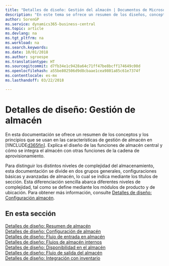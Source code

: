 ```yaml
---
title: "Detalles de diseño: Gestión del almacén | Documentos de Microsoft"
description: "En este tema se ofrece un resumen de los diseños, conceptos y principios que están detrás de las características de gestión de almacén en Business Central."
author: SorenGP
ms.service: dynamics365-business-central
ms.topic: article
ms.devlang: na
ms.tgt_pltfrm: na
ms.workload: na
ms.search.keywords: 
ms.date: 10/01/2018
ms.author: sgroespe
ms.translationtype: HT
ms.sourcegitcommit: d7fb34e1c9428a64c71ff47be8bcff174649c00d
ms.openlocfilehash: a55be802506d9d8cbaae1cea9801a85c61e7374f
ms.contentlocale: es-mx
ms.lasthandoff: 03/22/2018

---
```

# <a name="design-details-warehouse-management"></a>Detalles de diseño: Gestión de almacén
En esta documentación se ofrece un resumen de los conceptos y los principios que se usan en las características de gestión de almacén en [!INCLUDE[d365fin](includes/d365fin_md.md)]. Explica el diseño de las funciones de almacén central y cómo se integra el almacén con otras funciones de la cadena de aprovisionamiento.  

Para distinguir los distintos niveles de complejidad del almacenamiento, esta documentación se divide en dos grupos generales, configuraciones básicas y avanzadas de almacén, lo cual se indica mediante los títulos de sección. Esta diferenciación sencilla abarca diferentes niveles de complejidad, tal como se define mediante los módulos de producto y de ubicación. Para obtener más información, consulte [Detalles de diseño: Configuración almacén](design-details-warehouse-setup.md).  

## <a name="in-this-section"></a>En esta sección  
[Detalles de diseño: Resumen de almacén](design-details-warehouse-overview.md)  
[Detalles de diseño: Configuración de almacén](design-details-warehouse-setup.md)  
[Detalles de diseño: Flujo de entrada en almacén](design-details-inbound-warehouse-flow.md)  
[Detalles de diseño: Flujos de almacén internos](design-details-internal-warehouse-flows.md)  
[Detalles de diseño: Disponibilidad en el almacén](design-details-availability-in-the-warehouse.md)  
[Detalles de diseño: Flujo de salida del almacén](design-details-outbound-warehouse-flow.md)  
[Detalles de diseño: Integración con inventario](design-details-integration-with-inventory.md)

